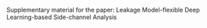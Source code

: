 Supplementary material for the paper: Leakage Model-flexible Deep Learning-based Side-channel Analysis
